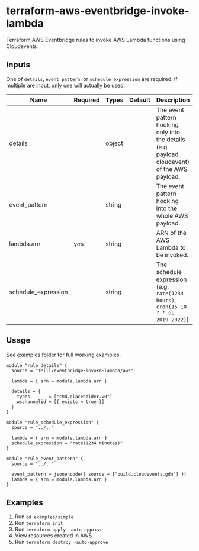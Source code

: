 # terraform-aws-eventbridge-invoke-lambda

Terraform AWS Eventbridge rules to invoke AWS Lambda functions using Cloudevents

## Inputs

One of `details`, `event_pattern`, or `schedule_expression` are required. If multiple are input, only one will actually be used.

| Name                | Required | Types  | Default | Description                                                                                    |
|---------------------|----------|--------|---------|------------------------------------------------------------------------------------------------|
| details             |          | object |         | The event pattern hooking only into the details (e.g. payload, cloudevent) of the AWS payload. |
| event_pattern       |          | string |         | The event pattern hooking into the whole AWS payload.                                          |
| lambda.arn          | yes      | string |         | ARN of the AWS Lambda to be invoked.                                                           |
| schedule_expression |          | string |         | The schedule expression (e.g. `rate(1234 hours)`, `cron(15 10 ? * 6L 2019-2022)`)              |

## Usage

See [examples folder](https://github.com/1Mill/terraform-aws-eventbridge-invoke-lambda/tree/main/examples) for full working examples.

```hcl
module "rule_details" {
  source = "1Mill/eventbridge-invoke-lambda/aws"

  lambda = { arn = module.lambda.arn }

  details = {
    types       = ["cmd.placeholder.v0"]
    wschannelid = [{ exists = true }]
  }
}

module "rule_schedule_expression" {
  source = "../.."

  lambda = { arn = module.lambda.arn }
  schedule_expression = "rate(1234 minutes)"
}

module "rule_event_pattern" {
  source = "../.."

  event_pattern = jsonencode({ source = ["build.cloudevents.gdn"] })
  lambda = { arn = module.lambda.arn }
}
```

## Examples

1. Run `cd examples/simple`
1. Run `terraform init`
1. Run `terraform apply -auto-approve`
1. View resources created in AWS
1. Run `terraform destroy -auto-approve`
